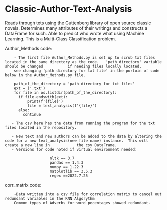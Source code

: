 # Classic-Author-Text-Analysis
Reads through txts using the Guttenberg library of open source classic novels.  Determines many attributes of their writings and constructs a DataFrame for such.   Able to predict who wrote what using Machine Learning. This is a Multi-Class Classification problem.

Author_Methods code:

        - The first file Author_Methods.py is set up to scrub txt files located in the same directory as the code.   'path_directory' variable should be changed           if needing files locally located.
        see changing 'path directory for txt file' in the portoin of code below in the Author_Methods.py file.
        
        path_of_the_directory = 'path directory for txt files'
        ext = ('.txt')
        for file in os.listdir(path_of_the_directory):
          if file.endswith(ext):
    	      print(f'{file}')
    	      file = text_analysis(f'{file}') 
          else:
            continue
        
       - The csv here has the data from running the program for the txt files located in the repository.
        
       - New text and new authors can be added to the data by altering the code for a new text_analysis(new file name) instance.  This will create a new line in            the csv DataFrame.
       - Versions for code noted if virtual environment needed:
       
                        nltk == 3.7
                        pandas == 1.4.3
                        numpy == 1.22.3
                        matplotlib == 3.5.3
                        regex ==2022.7.25
   corr_matrix code:
   
        -Data written into a csv file for correlation matrix to cancel out redundant variables in the KNN Algorythm
        Common types of Adverbs for word pecentages showed redundant.
        
        
        
